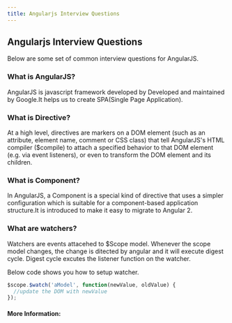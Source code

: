 ```yaml
---
title: Angularjs Interview Questions
---
```

## Angularjs Interview Questions
Below are some set of common interview questions for AngularJS.

### What is AngularJS?
AngularJS is javascript framework developed by Developed and maintained by Google.It helps us to create SPA(Single Page Application).

### What is Directive?
At a high level, directives are markers on a DOM element (such as an attribute, element name, comment or CSS class) that tell AngularJS's HTML compiler ($compile) to attach a specified behavior to that DOM element (e.g. via event listeners), or even to transform the DOM element and its children.

### What is Component?
In AngularJS, a Component is a special kind of directive that uses a simpler configuration which is suitable for a component-based application structure.It is introduced to make it easy to migrate to Angular 2.

### What are watchers?
Watchers are events attacehed to $Scope model. Whenever the scope model changes, the change is ditected by angular and it will execute digest cycle. Digest cycle excutes the listener function on the watcher.

Below code shows you how to setup watcher.

````JavaScript
$scope.$watch('aModel', function(newValue, oldValue) {
  //update the DOM with newValue
});
````

#### More Information:
<!-- Please add any articles you think might be helpful to read before writing the article -->
